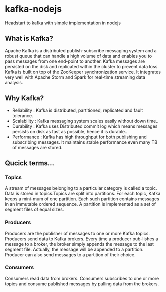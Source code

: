 # kafka-nodejs
Headstart to kafka with simple implementation in nodejs

## What is Kafka?
Apache Kafka is a distributed publish-subscribe messaging system and a robust queue that can handle a high volume of data and enables you to pass messages from one end-point to 
another. Kafka messages are persisted on the disk and replicated within the cluster to prevent data loss. Kafka is built on top of the ZooKeeper synchronization service. 
It integrates very well with Apache Storm and Spark for real-time streaming data analysis.

## Why Kafka?
- Reliability : Kafka is distributed, partitioned, replicated and fault tolerance.
- Scalability : Kafka messaging system scales easily without down time..
- Durability  : Kafka uses Distributed commit log which means messages persists on disk as fast as possible, hence it is durable..
- Performance : Kafka has high throughput for both publishing and subscribing messages. It maintains stable performance even many TB of messages are stored.

## Qucick terms...
### Topics
A stream of messages belonging to a particular category is called a topic. Data is stored in topics.Topics are split into partitions. For each topic, 
Kafka keeps a mini-mum of one partition. Each such partition contains messages in an immutable ordered sequence. A partition is implemented as a set of segment files of 
equal sizes.

### Producers
Producers are the publisher of messages to one or more Kafka topics. Producers send data to Kafka brokers. Every time a producer pub-lishes a message to a broker, 
the broker simply appends the message to the last segment file. Actually, the message will be appended to a partition. Producer can also send messages to a partition of 
their choice.

### Consumers
Consumers read data from brokers. Consumers subscribes to one or more topics and consume published messages by pulling data from the brokers.
